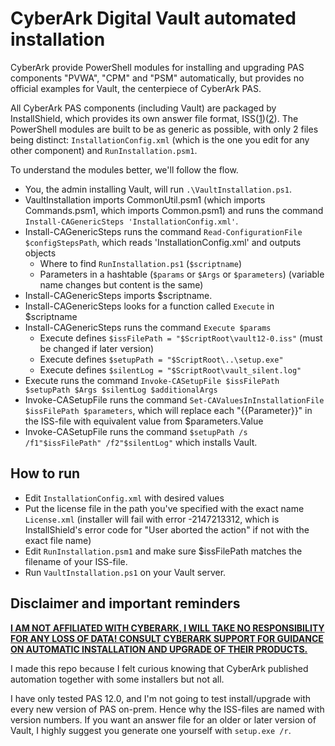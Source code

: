# CyberArk Digital Vault automated installation
CyberArk provide PowerShell modules for installing and upgrading PAS components "PVWA", "CPM" and "PSM" automatically, but provides no official examples for Vault, the centerpiece of CyberArk PAS.

All CyberArk PAS components (including Vault) are packaged by InstallShield, which provides its own answer file format, ISS([1](https://stackoverflow.com/questions/52092688/is-the-install-shield-silent-response-file-iss-file-login-user-rights-depende/52096995#52096995))([2](http://publib.boulder.ibm.com/tividd/td/framework/GC32-0804-00/en_US/HTML/instgu25.htm)).
The PowerShell modules are built to be as generic as possible, with only 2 files being distinct: `InstallationConfig.xml` (which is the one you edit for any other component) and `RunInstallation.psm1`.

To understand the modules better, we'll follow the flow.
- You, the admin installing Vault, will run `.\VaultInstallation.ps1`.
- VaultInstallation imports CommonUtil.psm1 (which imports Commands.psm1, which imports Common.psm1) and runs the command `Install-CAGenericSteps 'InstallationConfig.xml'`.
- Install-CAGenericSteps runs the command `Read-ConfigurationFile $configStepsPath`, which reads 'InstallationConfig.xml' and outputs objects
	- Where to find `RunInstallation.ps1` (`$scriptname`)
	- Parameters in a hashtable (`$params` or `$Args` or `$parameters`) (variable name changes but content is the same)
- Install-CAGenericSteps imports $scriptname.
- Install-CAGenericSteps looks for a function called `Execute` in $scriptname
- Install-CAGenericSteps runs the command `Execute $params` 
	- Execute defines `$issFilePath = "$ScriptRoot\vault12-0.iss"` (must be changed if later version)
	- Execute defines `$setupPath = "$ScriptRoot\..\setup.exe"`
	- Execute defines `$silentLog = "$ScriptRoot\vault_silent.log"`
- Execute runs the command `Invoke-CASetupFile $issFilePath $setupPath $Args $silentLog $additionalArgs` 
- Invoke-CASetupFile runs the command `Set-CAValuesInInstallationFile $issFilePath $parameters`, which will replace each "\{\{Parameter\}\}" in the ISS-file with equivalent value from $parameters.Value
- Invoke-CASetupFile runs the command `$setupPath /s /f1"$issFilePath" /f2"$silentLog"` which installs Vault.


## How to run
- Edit `InstallationConfig.xml` with desired values
- Put the license file in the path you've specified with the exact name `License.xml` (installer will fail with error -2147213312, which is InstallShield's error code for "User aborted the action" if not with the exact file name)
- Edit `RunInstallation.psm1` and make sure $issFilePath matches the filename of your ISS-file.
- Run `VaultInstallation.ps1` on your Vault server.


## Disclaimer and important reminders
<u>**I AM NOT AFFILIATED WITH CYBERARK, I WILL TAKE NO RESPONSIBILITY FOR ANY LOSS OF DATA! CONSULT CYBERARK SUPPORT FOR GUIDANCE ON AUTOMATIC INSTALLATION AND UPGRADE OF THEIR PRODUCTS.**</u>

I made this repo because I felt curious knowing that CyberArk published automation together with some installers but not all.

I have only tested PAS 12.0, and I'm not going to test install/upgrade with every new version of PAS on-prem. Hence why the ISS-files are named with version numbers.
If you want an answer file for an older or later version of Vault, I highly suggest you generate one yourself with `setup.exe /r`.
